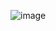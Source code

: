 ![image](https://github.com/vutuanhungkkk/RISC-V-singlecycle/assets/125846103/935ae0ae-3196-4002-91f4-d0271cb40e20)
